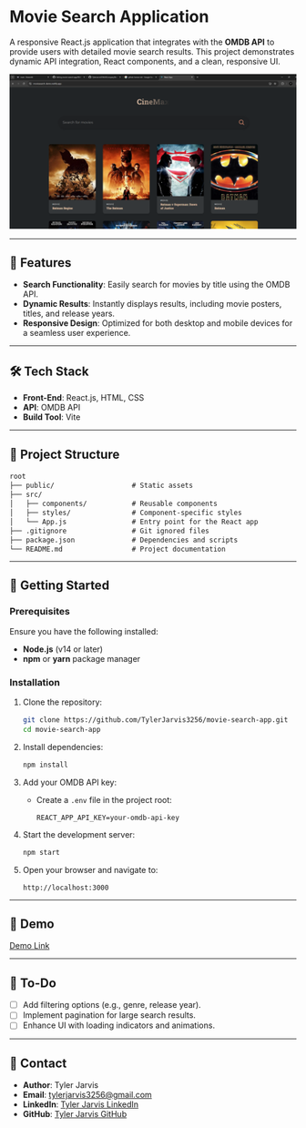 # Movie Search Application

A responsive React.js application that integrates with the **OMDB API** to provide users with detailed movie search results. This project demonstrates dynamic API integration, React components, and a clean, responsive UI.

![Movie Search Application Screenshot](./movie-search-screenshot.png)

---

## 🚀 Features
- **Search Functionality**: Easily search for movies by title using the OMDB API.
- **Dynamic Results**: Instantly displays results, including movie posters, titles, and release years.
- **Responsive Design**: Optimized for both desktop and mobile devices for a seamless user experience.

---

## 🛠️ Tech Stack
- **Front-End**: React.js, HTML, CSS
- **API**: OMDB API
- **Build Tool**: Vite

---

## 📂 Project Structure
```
root
├── public/                   # Static assets
├── src/
│   ├── components/           # Reusable components
│   ├── styles/               # Component-specific styles
│   └── App.js                # Entry point for the React app
├── .gitignore                # Git ignored files
├── package.json              # Dependencies and scripts
└── README.md                 # Project documentation
```

---

## 🚀 Getting Started

### Prerequisites
Ensure you have the following installed:
- **Node.js** (v14 or later)
- **npm** or **yarn** package manager

### Installation
1. Clone the repository:
   ```bash
   git clone https://github.com/TylerJarvis3256/movie-search-app.git
   cd movie-search-app
   ```

2. Install dependencies:
   ```bash
   npm install
   ```

3. Add your OMDB API key:
   - Create a `.env` file in the project root:
     ```
     REACT_APP_API_KEY=your-omdb-api-key
     ```

4. Start the development server:
   ```bash
   npm start
   ```

5. Open your browser and navigate to:
   ```
   http://localhost:3000
   ```

---

## 🌟 Demo
[Demo Link](https://moviesearch-demo.netlify.app/)

---

## 📝 To-Do
- [ ] Add filtering options (e.g., genre, release year).
- [ ] Implement pagination for large search results.
- [ ] Enhance UI with loading indicators and animations.

---

## 💬 Contact
- **Author**: Tyler Jarvis
- **Email**: tylerjarvis3256@gmail.com
- **LinkedIn**: [Tyler Jarvis LinkedIn](https://www.linkedin.com/in/tyler-jarvis-b8a72023b/)
- **GitHub**: [Tyler Jarvis GitHub](https://github.com/TylerJarvis3256)
